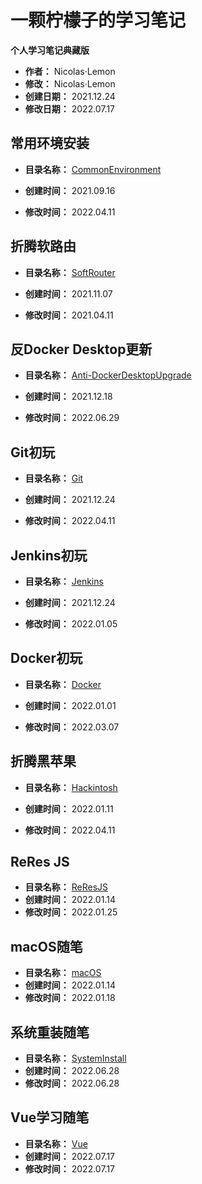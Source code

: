 # 一颗柠檬子的学习笔记

**个人学习笔记典藏版**

* **作者：** Nicolas·Lemon
* **修改：** Nicolas·Lemon
* **创建日期：** 2021.12.24
* **修改日期：** 2022.07.17

## 常用环境安装

* **目录名称：** [CommonEnvironment](./CommonEnvironment/CommonEnvironments.md)

* **创建时间：** 2021.09.16

* **修改时间：** 2022.04.11

## 折腾软路由

* **目录名称：** [SoftRouter](./SoftRouter/Soft%20Router-Notes.md)

* **创建时间：** 2021.11.07

* **修改时间：** 2021.04.11

## 反Docker Desktop更新

* **目录名称：** [Anti-DockerDesktopUpgrade](./Anti-DockerDesktopUpgrade/Anti-DockerDesktopUpgrade.md)

* **创建时间：** 2021.12.18

* **修改时间：** 2022.06.29

## Git初玩

* **目录名称：** [Git](./Git/Git-Notes.md)

* **创建时间：** 2021.12.24

* **修改时间：** 2022.04.11

## Jenkins初玩

* **目录名称：** [Jenkins](./Jenkins/Jenkins-Notes.md)

* **创建时间：** 2021.12.24

* **修改时间：** 2022.01.05

## Docker初玩

* **目录名称：** [Docker](./Docker/Docker-Notes.md)

* **创建时间：** 2022.01.01

* **修改时间：** 2022.03.07

## 折腾黑苹果

* **目录名称：** [Hackintosh](./Hackintosh/Hackintosh.md)

* **创建时间：** 2022.01.11

* **修改时间：** 2022.04.11

## ReRes JS

* **目录名称：** [ReResJS](./ReResJS/ReResJS.md)
* **创建时间：** 2022.01.14
* **修改时间：** 2022.01.25

## macOS随笔

* **目录名称：** [macOS](./macOS/macOS.md)
* **创建时间：** 2022.01.14
* **修改时间：** 2022.01.18

## 系统重装随笔

* **目录名称：** [SystemInstall](./SystemInstall/SystemInstall.md)
* **创建时间：** 2022.06.28
* **修改时间：** 2022.06.28

## Vue学习随笔

- **目录名称：** [Vue](./Vue/Vue.md)
- **创建时间：** 2022.07.17
- **修改时间：** 2022.07.17

